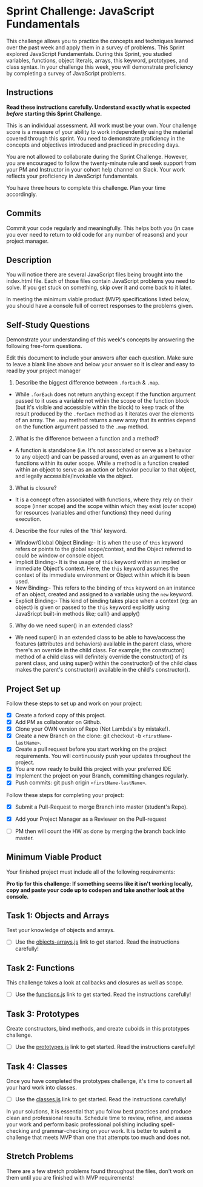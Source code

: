 # Sprint Challenge: JavaScript Fundamentals

This challenge allows you to practice the concepts and techniques learned over the past week and apply them in a survey of problems. This Sprint explored JavaScript Fundamentals. During this Sprint, you studied variables, functions, object literals, arrays, this keyword, prototypes, and class syntax. In your challenge this week, you will demonstrate proficiency by completing a survey of JavaScript problems.

## Instructions

**Read these instructions carefully. Understand exactly what is expected _before_ starting this Sprint Challenge.**

This is an individual assessment. All work must be your own. Your challenge score is a measure of your ability to work independently using the material covered through this sprint. You need to demonstrate proficiency in the concepts and objectives introduced and practiced in preceding days.

You are not allowed to collaborate during the Sprint Challenge. However, you are encouraged to follow the twenty-minute rule and seek support from your PM and Instructor in your cohort help channel on Slack. Your work reflects your proficiency in JavaScript fundamentals.

You have three hours to complete this challenge. Plan your time accordingly.

## Commits

Commit your code regularly and meaningfully. This helps both you (in case you ever need to return to old code for any number of reasons) and your project manager.

## Description

You will notice there are several JavaScript files being brought into the index.html file.  Each of those files contain JavaScript problems you need to solve.  If you get stuck on something, skip over it and come back to it later.

In meeting the minimum viable product (MVP) specifications listed below, you should have a console full of correct responses to the problems given.

## Self-Study Questions

Demonstrate your understanding of this week's concepts by answering the following free-form questions.

Edit this document to include your answers after each question. Make sure to leave a blank line above and below your answer so it is clear and easy to read by your project manager

1. Describe the biggest difference between `.forEach` & `.map`.

- While `.forEach` does not return anything except if the function argument passed to it uses a variable not within the scope of the function block (but it's visible and accessible within the block) to keep track of the result produced by the `.forEach` method as it iterates over the elements of an array. The `.map` method returns a new array that its entries depend on the function argument passed to the `.map` method.

2. What is the difference between a function and a method?

- A function is standalone (i.e. It's not associated or serve as a behavior to any object) and can be passed around, even as an argument to other functions within its outer scope. While a method is a function created within an object to serve as an action or behavior peculiar to that object, and legally accessible/invokable via the object.

3. What is closure?

- It is a concept often associated with functions, where they rely on their scope (inner scope) and the scope within which they exist (outer scope) for resources (variables and other functions) they need during execution.

4. Describe the four rules of the 'this' keyword.

- Window/Global Object Binding:-
   It is when the use of `this` keyword refers or points to the global scope/context, and the Object referred to could be window or console object.
- Implicit Binding:-
   It is the usage of `this` keyword within an implied or immediate Object's context. Here, the `this` keyword assumes the context of its immediate environment or Object within which it is been used.
- New Binding:-
   This refers to the binding of `this` keyword on an instance of an object, created and assigned to a variable using the `new` keyword.
- Explicit Binding:-
   This kind of binding takes place when a context (eg: an object) is given or passed to the `this` keyword explicitly using JavaSricpt built-in methods like; call() and apply()

5. Why do we need super() in an extended class?

- We need super() in an extended class to be able to have/access the features (attributes and behaviors) available in the parent class, where there's an override in the child class. For example; the constructor() method of a child class will definitely override the constructor() of its parent class, and using super() within the constructor() of the child class makes the parent's constructor() available in the child's constructor().

## Project Set up

Follow these steps to set up and work on your project:

- [x] Create a forked copy of this project.
- [x] Add PM as collaborator on Github.
- [x] Clone your OWN version of Repo (Not Lambda's by mistake!).
- [x] Create a new Branch on the clone: git checkout -b `<firstName-lastName>`.
- [x] Create a pull request before you start working on the project requirements.  You will continuously push your updates throughout the project.
- [x] You are now ready to build this project with your preferred IDE
- [x] Implement the project on your Branch, committing changes regularly.
- [x] Push commits: git push origin `<firstName-lastName>`.

Follow these steps for completing your project:

- [x] Submit a Pull-Request to merge <firstName-lastName> Branch into master (student's  Repo).
- [x] Add your Project Manager as a Reviewer on the Pull-request
- [ ] PM then will count the HW as done by  merging the branch back into master.


## Minimum Viable Product

Your finished project must include all of the following requirements:

**Pro tip for this challenge: If something seems like it isn't working locally, copy and paste your code up to codepen and take another look at the console.**

## Task 1: Objects and Arrays
Test your knowledge of objects and arrays. 
* [ ] Use the [objects-arrays.js](challenges/objects-arrays.js) link to get started.  Read the instructions carefully!

## Task 2: Functions
This challenge takes a look at callbacks and closures as well as scope. 
* [ ] Use the [functions.js](challenges/functions.js) link to get started. Read the instructions carefully!

## Task 3: Prototypes
Create constructors, bind methods, and create cuboids in this prototypes challenge.
* [ ] Use the [prototypes.js](challenges/prototypes.js) link to get started. Read the instructions carefully!

## Task 4: Classes
Once you have completed the prototypes challenge, it's time to convert all your hard work into classes.
* [ ] Use the [classes.js](challenges/classes.js) link to get started. Read the instructions carefully!

In your solutions, it is essential that you follow best practices and produce clean and professional results. Schedule time to review, refine, and assess your work and perform basic professional polishing including spell-checking and grammar-checking on your work. It is better to submit a challenge that meets MVP than one that attempts too much and does not.

## Stretch Problems

There are a few stretch problems found throughout the files, don't work on them until you are finished with MVP requirements!
